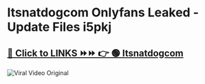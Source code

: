 
 # Itsnatdogcom Onlyfans Leaked - Update Files i5pkj

## <h2><a href="https://clipsfans.com/Itsnatdogcom&ref=git">🔗 Click to LINKS ⏩⏩ 👉 🟢 Itsnatdogcom </a></h2>

<a href="https://clipsfans.com/Itsnatdogcom&ref=git" rel="nofollow" data-target="animated-image.originalLink"><img src="https://i.ibb.co.com/xMMVF88/686577567.gif" alt="Viral Video Original" style="max-width: 100%; display: inline-block;" data-target="animated-image.originalImage"></a>

